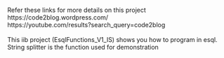 
<br>
	Refer these links for more details on this project <br>
		https://code2blog.wordpress.com/  <br>
		https://youtube.com/results?search_query=code2blog <br>
		
<br>
This iib project (EsqlFunctions_V1_IS) shows you how to program in esql. String splitter is the function used for demonstration <br>
